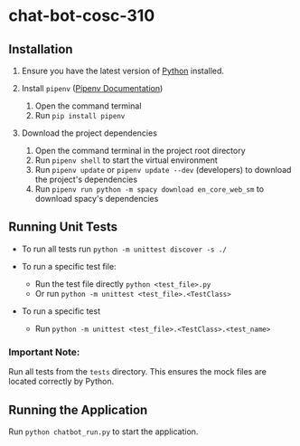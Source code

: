 # chat-bot-cosc-310


## Installation
1. Ensure you have the latest version of [Python](https://www.python.org/downloads/) installed.

2. Install `pipenv` ([Pipenv Documentation](https://pypi.org/project/pipenv/))
    1. Open the command terminal
    2. Run `pip install pipenv`

3. Download the project dependencies
    1. Open the command terminal in the project root directory
    2. Run `pipenv shell` to start the virtual environment
    3. Run `pipenv update` or `pipenv update --dev` (developers) to download the project's dependencies
    4. Run `pipenv run python -m spacy download en_core_web_sm` to download spacy's dependencies
    
## Running Unit Tests

- To run all tests run `python -m unittest discover -s ./`

- To run a specific test file:
    - Run the test file directly `python <test_file>.py`
    - Or run `python -m unittest <test_file>.<TestClass>`

- To run a specific test
    - Run `python -m unittest <test_file>.<TestClass>.<test_name>`

### Important Note: 
Run all tests from the `tests` directory. 
This ensures the mock files are located correctly by Python.

## Running the Application
Run `python chatbot_run.py` to start the application.

